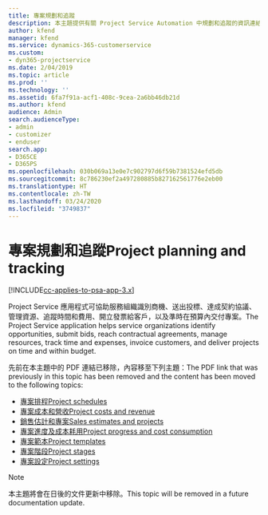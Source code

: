 ```yaml
---
title: 專案規劃和追蹤
description: 本主題提供有關 Project Service Automation 中規劃和追蹤的資訊連結。
author: kfend
manager: kfend
ms.service: dynamics-365-customerservice
ms.custom:
- dyn365-projectservice
ms.date: 2/04/2019
ms.topic: article
ms.prod: ''
ms.technology: ''
ms.assetid: 6fa7f91a-acf1-408c-9cea-2a6bb46db21d
ms.author: kfend
audience: Admin
search.audienceType:
- admin
- customizer
- enduser
search.app:
- D365CE
- D365PS
ms.openlocfilehash: 030b069a13e0e7c902797d6f59b7381524efd5db
ms.sourcegitcommit: 8c786230ef2a497280885b827162561776e2eb00
ms.translationtype: HT
ms.contentlocale: zh-TW
ms.lasthandoff: 03/24/2020
ms.locfileid: "3749837"
---
```

# <a name="project-planning-and-tracking"></a><span data-ttu-id="fce29-103">專案規劃和追蹤</span><span class="sxs-lookup"><span data-stu-id="fce29-103">Project planning and tracking</span></span>

[!INCLUDE[cc-applies-to-psa-app-3.x](../../includes/cc-applies-to-psa-app-3x.md)]

<span data-ttu-id="fce29-104">Project Service 應用程式可協助服務組織識別商機、送出投標、達成契約協議、管理資源、追蹤時間和費用、開立發票給客戶，以及準時在預算內交付專案。</span><span class="sxs-lookup"><span data-stu-id="fce29-104">The Project Service application helps service organizations identify opportunities, submit bids, reach contractual agreements, manage resources, track time and expenses, invoice customers, and deliver projects on time and within budget.</span></span> 

<span data-ttu-id="fce29-105">先前在本主題中的 PDF 連結已移除，內容移至下列主題：</span><span class="sxs-lookup"><span data-stu-id="fce29-105">The PDF link that was previously in this topic has been removed and the content has been moved to the following topics:</span></span>

- [<span data-ttu-id="fce29-106">專案排程</span><span class="sxs-lookup"><span data-stu-id="fce29-106">Project schedules</span></span>](../project-creating.md)
- [<span data-ttu-id="fce29-107">專案成本和營收</span><span class="sxs-lookup"><span data-stu-id="fce29-107">Project costs and revenue</span></span>](../project-estimating.md)
- [<span data-ttu-id="fce29-108">銷售估計和專案</span><span class="sxs-lookup"><span data-stu-id="fce29-108">Sales estimates and projects</span></span>](../project-leveraging.md)
- [<span data-ttu-id="fce29-109">專案進度及成本耗用</span><span class="sxs-lookup"><span data-stu-id="fce29-109">Project progress and cost consumption</span></span>](../project-tracking.md)
- [<span data-ttu-id="fce29-110">專案範本</span><span class="sxs-lookup"><span data-stu-id="fce29-110">Project templates</span></span>](../project-templates.md)
- [<span data-ttu-id="fce29-111">專案階段</span><span class="sxs-lookup"><span data-stu-id="fce29-111">Project stages</span></span>](../project-stages.md)
- [<span data-ttu-id="fce29-112">專案設定</span><span class="sxs-lookup"><span data-stu-id="fce29-112">Project settings</span></span>](../project-settings.md)

> [!NOTE]
> <span data-ttu-id="fce29-113">本主題將會在日後的文件更新中移除。</span><span class="sxs-lookup"><span data-stu-id="fce29-113">This topic will be removed in a future documentation update.</span></span> 
